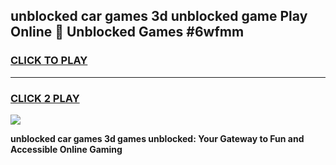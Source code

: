
## unblocked car games 3d unblocked game Play Online 👋 Unblocked Games #6wfmm
<h3>
<a href="https://premium.freeplayer.one?title=unblocked_car_games_3d&ref=21F">CLICK TO PLAY</a></h3>
<hr>

<h3>
<a href="https://premium.freeplayer.one?title=unblocked_car_games_3d&ref=21F">CLICK 2 PLAY</a>
  
</h3>

<a href="https://premium.freeplayer.one?title=unblocked_car_games_3d&ref=21F/"><img src="https://clearcache.store/games.png"></a>


**unblocked car games 3d games unblocked: Your Gateway to Fun and Accessible Online Gaming**
